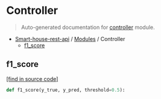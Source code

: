 # Controller

> Auto-generated documentation for [controller](..\controller.py) module.

- [Smart-house-rest-api](README.md#table-of-contents) / [Modules](MODULES.md#smart-house-rest-api-modules) / Controller
    - [f1_score](#f1_score)

## f1_score

[[find in source code]](..\controller.py#L22)

```python
def f1_score(y_true, y_pred, threshold=0.5):
```
